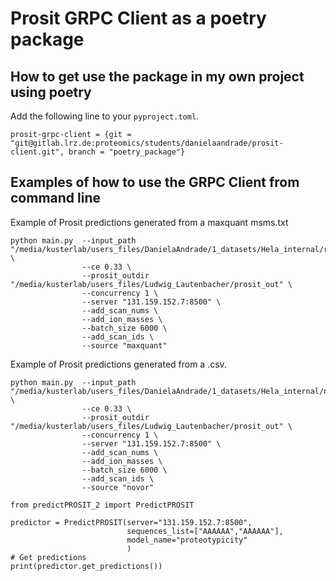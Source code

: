 # Prosit GRPC Client as a poetry package

## How to get use the package in my own project using poetry

Add the following line to your `pyproject.toml`.

```
prosit-grpc-client = {git = "git@gitlab.lrz.de:proteomics/students/danielaandrade/prosit-client.git", branch = "poetry_package"}
```


## Examples of how to use the GRPC Client from command line

Example of Prosit predictions generated from a maxquant msms.txt
```
python main.py  --input_path "/media/kusterlab/users_files/DanielaAndrade/1_datasets/Hela_internal/raw/combined/txt"/msms.txt \
                --ce 0.33 \
                --prosit_outdir "/media/kusterlab/users_files/Ludwig_Lautenbacher/prosit_out" \
                --concurrency 1 \
                --server "131.159.152.7:8500" \
                --add_scan_nums \
                --add_ion_masses \
                --batch_size 6000 \
                --add_scan_ids \
                --source "maxquant"
```


Example of Prosit predictions generated from a .csv.
```
python main.py  --input_path "/media/kusterlab/users_files/DanielaAndrade/1_datasets/Hela_internal/novor_out/191204_Hela_R2.csv" \
                --ce 0.33 \
                --prosit_outdir "/media/kusterlab/users_files/Ludwig_Lautenbacher/prosit_out" \
                --concurrency 1 \
                --server "131.159.152.7:8500" \
                --add_scan_nums \
                --add_ion_masses \
                --batch_size 6000 \
                --add_scan_ids \
                --source "novor"
```

```
from predictPROSIT_2 import PredictPROSIT

predictor = PredictPROSIT(server="131.159.152.7:8500",
                          sequences_list=["AAAAAA","AAAAAA"],
                          model_name="proteotypicity"
                          )
# Get predictions
print(predictor.get_predictions())
```
